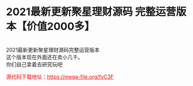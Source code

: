 # 2021最新更新聚星理财源码 完整运营版本【价值2000多】

<br>2021最新更新聚星理财源码完整运营版本<br>这个版本现在外面还在卖小几千。<br>你们自己拿着去研究玩吧




<p style="color: red;">源代码下载地址：<a href="https://mega-file.org/fvC3F" style="color: red;">https://mega-file.org/fvC3F</a></p>